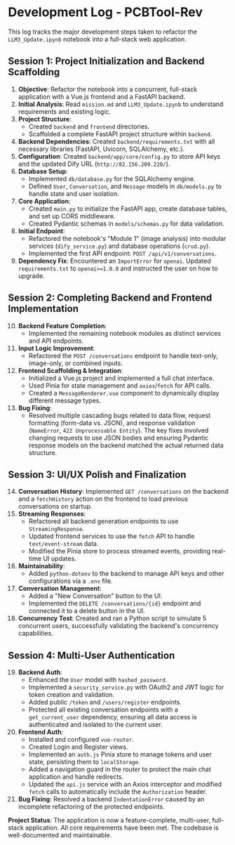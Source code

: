 # Development Log - PCBTool-Rev

This log tracks the major development steps taken to refactor the `LLM3_Update.ipynb` notebook into a full-stack web application.

## Session 1: Project Initialization and Backend Scaffolding

1.  **Objective**: Refactor the notebook into a concurrent, full-stack application with a Vue.js frontend and a FastAPI backend.
2.  **Initial Analysis**: Read `mission.md` and `LLM3_Update.ipynb` to understand requirements and existing logic.
3.  **Project Structure**:
    - Created `backend` and `frontend` directories.
    - Scaffolded a complete FastAPI project structure within `backend`.
4.  **Backend Dependencies**: Created `backend/requirements.txt` with all necessary libraries (FastAPI, Uvicorn, SQLAlchemy, etc.).
5.  **Configuration**: Created `backend/app/core/config.py` to store API keys and the updated Dify URL (`http://82.156.209.220/`).
6.  **Database Setup**:
    - Implemented `db/database.py` for the SQLAlchemy engine.
    - Defined `User`, `Conversation`, and `Message` models in `db/models.py` to handle state and user isolation.
7.  **Core Application**:
    - Created `main.py` to initialize the FastAPI app, create database tables, and set up CORS middleware.
    - Created Pydantic schemas in `models/schemas.py` for data validation.
8.  **Initial Endpoint**:
    - Refactored the notebook's "Module 1" (image analysis) into modular services (`dify_service.py`) and database operations (`crud.py`).
    - Implemented the first API endpoint: `POST /api/v1/conversations`.
9.  **Dependency Fix**: Encountered an `ImportError` for `openai`. Updated `requirements.txt` to `openai>=1.0.0` and instructed the user on how to upgrade.

## Session 2: Completing Backend and Frontend Implementation

10. **Backend Feature Completion**:
    - Implemented the remaining notebook modules as distinct services and API endpoints.
11. **Input Logic Improvement**:
    - Refactored the `POST /conversations` endpoint to handle text-only, image-only, or combined inputs.
12. **Frontend Scaffolding & Integration**:
    - Initialized a Vue.js project and implemented a full chat interface.
    - Used Pinia for state management and `axios`/`fetch` for API calls.
    - Created a `MessageRenderer.vue` component to dynamically display different message types.
13. **Bug Fixing**:
    - Resolved multiple cascading bugs related to data flow, request formatting (form-data vs. JSON), and response validation (`NameError`, `422 Unprocessable Entity`). The key fixes involved changing requests to use JSON bodies and ensuring Pydantic response models on the backend matched the actual returned data structure.

## Session 3: UI/UX Polish and Finalization

14. **Conversation History**: Implemented `GET /conversations` on the backend and a `fetchHistory` action on the frontend to load previous conversations on startup.
15. **Streaming Responses**:
    - Refactored all backend generation endpoints to use `StreamingResponse`.
    - Updated frontend services to use the `fetch` API to handle `text/event-stream` data.
    - Modified the Pinia store to process streamed events, providing real-time UI updates.
16. **Maintainability**:
    - Added `python-dotenv` to the backend to manage API keys and other configurations via a `.env` file.
17. **Conversation Management**:
    - Added a "New Conversation" button to the UI.
    - Implemented the `DELETE /conversations/{id}` endpoint and connected it to a delete button in the UI.
18. **Concurrency Test**: Created and ran a Python script to simulate 5 concurrent users, successfully validating the backend's concurrency capabilities.

## Session 4: Multi-User Authentication

19. **Backend Auth**:
    - Enhanced the `User` model with `hashed_password`.
    - Implemented a `security_service.py` with OAuth2 and JWT logic for token creation and validation.
    - Added public `/token` and `/users/register` endpoints.
    - Protected all existing conversation endpoints with a `get_current_user` dependency, ensuring all data access is authenticated and isolated to the current user.
20. **Frontend Auth**:
    - Installed and configured `vue-router`.
    - Created Login and Register views.
    - Implemented an `auth.js` Pinia store to manage tokens and user state, persisting them to `localStorage`.
    - Added a navigation guard in the router to protect the main chat application and handle redirects.
    - Updated the `api.js` service with an Axios interceptor and modified `fetch` calls to automatically include the `Authorization` header.
21. **Bug Fixing**: Resolved a backend `IndentationError` caused by an incomplete refactoring of the protected endpoints.

**Project Status**: The application is now a feature-complete, multi-user, full-stack application. All core requirements have been met. The codebase is well-documented and maintainable.
